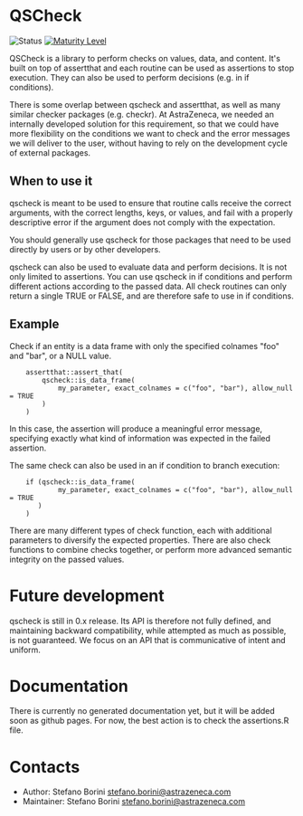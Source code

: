 # QSCheck


![Status](https://github.com/AstraZeneca/qscheck/actions/workflows/r.yml/badge.svg)
[![Maturity Level](https://img.shields.io/badge/Maturity%20Level-ML--1-orange)](https://img.shields.io/badge/Maturity%20Level-ML--1-orange)

QSCheck is a library to perform checks on values, data, and content. It's built on top of assertthat
and each routine can be used as assertions to stop execution. They can also be used to
perform decisions (e.g. in if conditions).

There is some overlap between qscheck and assertthat, as well as many similar
checker packages (e.g. checkr). At AstraZeneca, we needed an internally developed
solution for this requirement, so that we could have more flexibility on the conditions 
we want to check and the error messages we will deliver to the user, without having 
to rely on the development cycle of external packages. 

## When to use it

qscheck is meant to be used to ensure that routine calls receive the correct arguments,
with the correct lengths, keys, or values, and fail with a properly descriptive error 
if the argument does not comply with the expectation.

You should generally use qscheck for those packages that need to be used directly by
users or by other developers.

qscheck can also be used to evaluate data and perform decisions. It is not only limited
to assertions. You can use qscheck in if conditions and perform different actions according
to the passed data. All check routines can only return a single TRUE or FALSE, and are therefore 
safe to use in if conditions.

## Example

Check if an entity is a data frame with only the specified colnames "foo" and "bar", or a NULL value.

```
    assertthat::assert_that(
        qscheck::is_data_frame(
            my_parameter, exact_colnames = c("foo", "bar"), allow_null = TRUE
        )
    )
```

In this case, the assertion will produce a meaningful error message, specifying
exactly what kind of information was expected in the failed assertion.

The same check can also be used in an if condition to branch execution:

```
    if (qscheck::is_data_frame(
            my_parameter, exact_colnames = c("foo", "bar"), allow_null = TRUE
       )
    )
```

There are many different types of check function, each with additional parameters
to diversify the expected properties. There are also check functions to combine checks together,
or perform more advanced semantic integrity on the passed values.

# Future development

qscheck is still in 0.x release. Its API is therefore not fully defined, and maintaining 
backward compatibility, while attempted as much as possible, is not guaranteed. We focus on
an API that is communicative of intent and uniform.

# Documentation

There is currently no generated documentation yet, but it will be added soon as github pages.
For now, the best action is to check the assertions.R file.

# Contacts

- Author: Stefano Borini <stefano.borini@astrazeneca.com>
- Maintainer: Stefano Borini <stefano.borini@astrazeneca.com>

